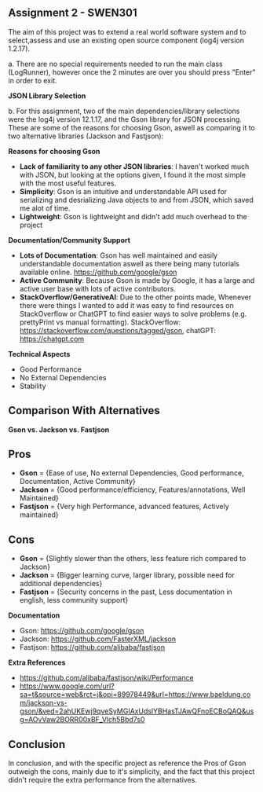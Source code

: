 **Assignment 2 - SWEN301**
-

The aim of this project was to extend a real world software system and to select,assess and use an existing open source component (log4j version 1.2.17).

a. There are no special requirements needed to run the main class (LogRunner), however once the 2 minutes are over you should press "Enter" in order to exit.

**JSON Library Selection**


b. For this assignment, two of the main dependencies/library selections were the log4j version 12.1.17, and the Gson library for JSON processing. These are some of the reasons for choosing Gson, aswell as comparing it to two alternative libraries (Jackson and Fastjson):

**Reasons for choosing Gson**


- **Lack of familiarity to any other JSON libraries**: I haven't worked much with JSON, but looking at the options given, I found it the most simple with the most useful features.
- **Simplicity**: Gson is an intuitive and understandable API used for serializing and desrializing Java objects to and from JSON, which saved me alot of time.
- **Lightweight**: Gson is lightweight and didn't add much overhead to the project

**Documentation/Community Support**

- **Lots of Documentation**: Gson has well maintained and easily understandable documentation aswell as there being many tutorials available online. https://github.com/google/gson
- **Active Community**: Because Gson is made by Google, it has a large and active user base with lots of active contributors.
- **StackOverflow/GenerativeAI**: Due to the other points made, Whenever there were things I wanted to add it was easy to find resources on StackOverflow or ChatGPT to find easier ways to solve problems (e.g. prettyPrint vs manual formatting). StackOverflow: https://stackoverflow.com/questions/tagged/gson, chatGPT: https://chatgpt.com

**Technical Aspects**

- Good Performance
- No External Dependencies
- Stability

**Comparison With Alternatives**
-
**Gson vs. Jackson vs. Fastjson**

**Pros**
- 
- **Gson** = {Ease of use, No external Dependencies, Good performance, Documentation, Active Community}
- **Jackson** = {Good performance/efficiency, Features/annotations, Well Maintained}
- **Fastjson** = {Very high Performance, advanced features, Actively maintained}

**Cons**
- 
- **Gson** = {Slightly slower than the others, less feature rich compared to Jackson}
- **Jackson** = {Bigger learning curve, larger library, possible need for additional dependencies}
- **Fastjson** = {Security concerns in the past, Less documentation in english, less community support}

**Documentation**

- Gson: https://github.com/google/gson
- Jackson: https://github.com/FasterXML/jackson
- Fastjson: https://github.com/alibaba/fastjson

**Extra References**

- https://github.com/alibaba/fastjson/wiki/Performance
- https://www.google.com/url?sa=t&source=web&rct=j&opi=89978449&url=https://www.baeldung.com/jackson-vs-gson/&ved=2ahUKEwj9qveSyMGIAxUdslYBHasTJAwQFnoECBoQAQ&usg=AOvVaw2BORR00xBF_Vlch5Bbd7s0

**Conclusion**
- 
In conclusion, and with the specific project as reference the Pros of Gson outweigh the cons, mainly due to it's simplicity, and the fact that this project didn't require the extra performance from the alternatives.

